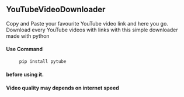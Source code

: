 <h2>YouTubeVideoDownloader</h2>
<p>Copy and Paste your favourite YouTube video link and here you go.
 Download every YouTube videos with links with this simple downloader made with python</p>


<h4>Use Command </h4>

```sh
     pip install pytube
 ```
<h4>before using it.</h4>
<h4>Video quality may depends on internet speed</h4>
